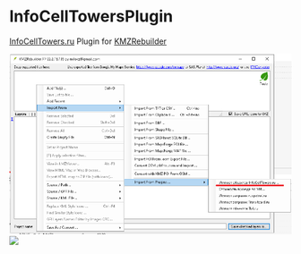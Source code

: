 # InfoCellTowersPlugin

[InfoCellTowers.ru](https://infocelltowers.ru/ymaps) Plugin for [KMZRebuilder](https://github.com/dkxce/KMZRebuilder)        

<img src="KMZRebuilder.png"/>        
<img src="KMZMap"/>        

